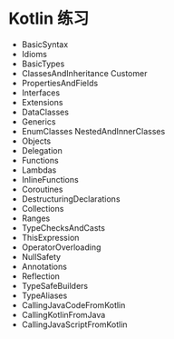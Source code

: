 # Kotlin 练习
* BasicSyntax
* Idioms
* BasicTypes
* ClassesAndInheritance  Customer
* PropertiesAndFields
* Interfaces
* Extensions
* DataClasses
* Generics
* EnumClasses  NestedAndInnerClasses
* Objects
* Delegation
* Functions
* Lambdas
* InlineFunctions
* Coroutines
* DestructuringDeclarations
* Collections
* Ranges
* TypeChecksAndCasts
* ThisExpression
* OperatorOverloading
* NullSafety
* Annotations
* Reflection
* TypeSafeBuilders
* TypeAliases
* CallingJavaCodeFromKotlin
* CallingKotlinFromJava
* CallingJavaScriptFromKotlin